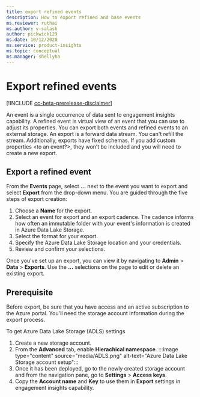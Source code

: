 ```yaml
---
title: export refined events
description: How to export refined and base events
ms.reviewer: ruthai
ms.author: v-salash
author: pickwick129
ms.date: 10/12/2020
ms.service: product-insights
ms.topic: conceptual
ms.manager: shellyha 
---
```


# Export refined events

[!INCLUDE [cc-beta-prerelease-disclaimer]( ../includes/cc-beta-prerelease-disclaimer.md)]

An event is a single occurrence of data sent to engagement insights capability. A refined event is virtual view of an event that you can use to adjust its properties. You can export both events and refined events to an external storage. An export is a forward data stream. You can't refill the stream. Additionally, exports have fixed schemas. If you add custom properties <to an event?>, they won’t be included and you will need to create a new export.

## Export a refined event

From the **Events** page, select **...** next to the event you want to export and select **Export** from the drop-down menu. You are guided through the five steps of export creation:

1. Choose a **Name** for the export.
2. Select an event for export and an export cadence. The cadence informs how often an immutable folder with your event's information is created in Azure Data Lake Storage.
3. Select the format for your export.
4. Specify the Azure Data Lake Storage location and your credentials.
5. Review and confirm your selections.

Once you've set up an export, you can view it by navigating to **Admin** > **Data** > **Exports**. Use the **...** selections on the page to edit or delete an existing export.

## Prerequisite

Before export, be sure that you have access and an active subscription to the Azure portal. You'll need the storage account information during the export process. 

To get Azure Data Lake Storage (ADLS) settings
1. Create a new storage account. 
2. From the **Advanced** tab, enable **Hierachical namespace**. 
:::image type="content" source="media/ADLS.png" alt-text="Azure Data Lake Storage account setup":::
3. Once it has been deployed, go to the newly created storage account and from the navigation pane, go to **Settings** > **Access keys**. 
4. Copy the **Account name** and **Key** to use them in **Export** settings in engagement insights capability.